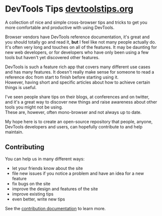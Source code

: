 # DevTools Tips [devtoolstips.org](https://devtoolstips.org/)

A collection of nice and simple cross-browser tips and tricks to get you more comfortable and productive with using DevTools.

Browser vendors have DevTools reference documentation, it's great and you should totally go and read it, __but__ I feel like not many people actually do.\
It's often very long and touches on all of the features. It may be daunting for new web developers, or for developers who have only been using a few tools but haven't yet discovered other features.

DevTools is such a feature rich app that covers many different use cases and has many features. It doesn't really make sense for someone to read a reference doc from start to finish before starting using it.\
However, having short and specific articles about how to achieve certain things is useful.

I've seen people share tips on their blogs, at conferences and on twitter, and it's a great way to discover new things and raise awareness about other tools you might not be using.\
These are, however, often mono-browser and not always up to date.

My hope here is to create an open-source repository that people, anyone, DevTools developers and users, can hopefully contribute to and help maintain.

## Contributing

You can help us in many different ways:
* let your friends know about the site
* file new issues if you notice a problem and have an idea for a new feature
* fix bugs on the site
* improve the design and features of the site
* improve existing tips
* even better, write new tips

See the [contribution documentation](CONTRIBUTING.md) to learn more.
